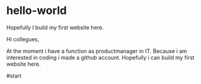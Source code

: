 # hello-world
Hopefully I build my first website here.

Hi collegues,<break>

At the moment i have a function as productmanager in IT. Because i am interested in coding i made a github account. Hopefully i can build my first website here.

#start


